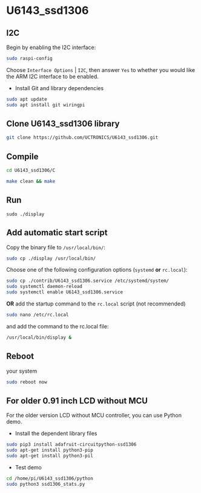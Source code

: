 # U6143_ssd1306

##  I2C
Begin by enabling the I2C interface:

```bash
sudo raspi-config
```

Choose `Interface Options` | `I2C`, then answer `Yes` to whether you would like the ARM I2C interface to be enabled.

- Install Git and library dependencies
```bash
sudo apt update
sudo apt install git wiringpi
```

##  Clone U6143_ssd1306 library 
```bash
git clone https://github.com/UCTRONICS/U6143_ssd1306.git
```

## Compile 
```bash
cd U6143_ssd1306/C
```
```bash
make clean && make 
```

## Run 
```
sudo ./display
```

## Add automatic start script
Copy the binary file to `/usr/local/bin/`:

```bash
sudo cp ./display /usr/local/bin/
```

Choose one of the following configuration options (`systemd` **or** `rc.local`):
 
```bash
sudo cp ./contrib/U6143_ssd1306.service /etc/systemd/system/
sudo systemctl daemon-reload
sudo systemctl enable U6143_ssd1306.service
```

**OR** add the startup command to the `rc.local` script (not recommended)

```bash
sudo nano /etc/rc.local
```

and add the command to the rc.local file:

```bash
/usr/local/bin/display &
```

## Reboot
your system

```bash
sudo reboot now
```

## For older 0.91 inch LCD without MCU 
For the older version LCD without MCU controller, you can use Python demo.

- Install the dependent library files

```bash
sudo pip3 install adafruit-circuitpython-ssd1306
sudo apt-get install python3-pip
sudo apt-get install python3-pil
```

- Test demo 

```bash 
cd /home/pi/U6143_ssd1306/python 
sudo python3 ssd1306_stats.py
```
